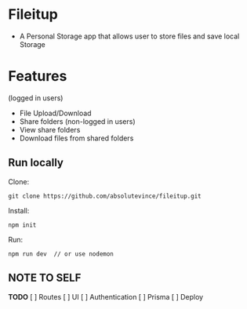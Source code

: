 # Fileitup

- A Personal Storage app that allows user to store files and save local Storage


# Features
(logged in users)
- File Upload/Download
- Share folders
(non-logged in users)
- View share folders
- Download files from shared folders


## Run locally

Clone:
```
git clone https://github.com/absolutevince/fileitup.git
```
Install:
```
npm init
```
Run:
```
npm run dev  // or use nodemon
```


## NOTE TO SELF
**TODO**
[ ] Routes
[ ] UI
[ ] Authentication
[ ] Prisma
[ ] Deploy
